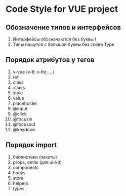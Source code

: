 # Code Style for VUE project

## Обозначение типов и интерфейсов

1. Интерфейсы обозначаются без буквы I
2. Типы пишутся с большой буквы без слова Type


## Порядок атрибутов у тегов

1. v-vue (v-if, v-for, ...)
2. ref
3. class
4. :class
5. style
6. value
7. placeholder
8. @input
9. @click
10. @focusin
11. @focusout
12. @keydown


## Порядок import

1. библиотеки (пакеты)
2. props, emits (для ui-kit)
3. components
4. hooks
5. store
6. helpers
7. types
